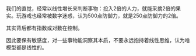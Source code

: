 我们的直觉，经常以线性增长来判断事物：投入2倍的人力，就能采摘2倍的果实。玩游戏也经常被数字迷惑，认为500点防御力，就是250点防御力的2倍。

其实背后都有指数或对数在控制。

因此要保有敏感度，对一些事物能洞察其本质，不要永远抱持着线性思维，认为啥模型都是线性的。